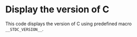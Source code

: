 # Display the version of C

This code displays the version of C using predefined macro `__STDC_VERSION__`.